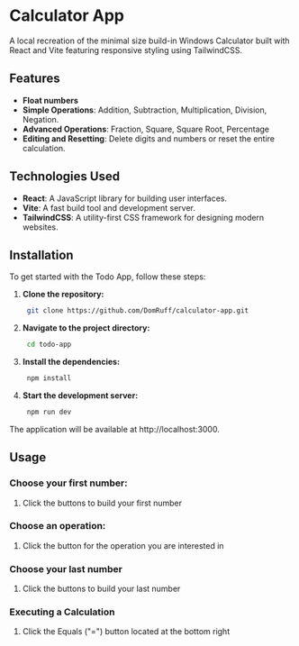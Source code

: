 # Calculator App

A local recreation of the minimal size build-in Windows Calculator built with React and Vite featuring responsive styling using TailwindCSS.

## Features

- **Float numbers**
- **Simple Operations**: Addition, Subtraction, Multiplication, Division, Negation.
- **Advanced Operations**: Fraction, Square, Square Root, Percentage
- **Editing and Resetting**: Delete digits and numbers or reset the entire calculation.

## Technologies Used

- **React**: A JavaScript library for building user interfaces.
- **Vite**: A fast build tool and development server.
- **TailwindCSS**: A utility-first CSS framework for designing modern websites.

## Installation

To get started with the Todo App, follow these steps:

1. **Clone the repository:**

   ```bash
    git clone https://github.com/DomRuff/calculator-app.git
   ```

1. **Navigate to the project directory:**

   ```bash
    cd todo-app
   ```

1. **Install the dependencies:**

   ```bash
    npm install
   ```

1. **Start the development server:**
   ```bash
    npm run dev
   ```

The application will be available at http://localhost:3000.

## Usage

### Choose your first number:

1. Click the buttons to build your first number

### Choose an operation:

1. Click the button for the operation you are interested in

### Choose your last number

1. Click the buttons to build your last number

### Executing a Calculation

1. Click the Equals ("=") button located at the bottom right

